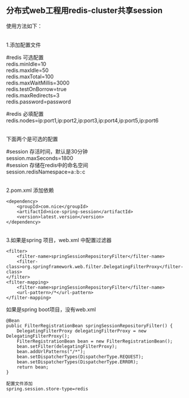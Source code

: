 
## 分布式web工程用redis-cluster共享session

使用方法如下：

<br/>
1.添加配置文件

#redis 可选配置<br/>
redis.minIdle=10<br/>
redis.maxIdle=50<br/>
redis.maxTotal=100<br/>
redis.maxWaitMillis=3000<br/>
redis.testOnBorrow=true<br/>
redis.maxRedirects=3<br/>
redis.password=password<br/>

#redis 必填配置<br/>
redis.nodes=ip:port1,ip:port2,ip:port3,ip:port4,ip:port5,ip:port6<br/>

<br/>
下面两个是可选的配置

#session 存活时间，默认是30分钟<br/>
session.maxSeconds=1800<br/>
#session 存储在redis中的命名空间<br/>
session.redisNamespace=a``:``b``:``c<br/>

<br/>
2.pom.xml 添加依赖

    <dependency>
        <groupId>com.nice</groupId>
        <artifactId>nice-spring-session</artifactId>
        <version>latest.version</version>
    </dependency>

<br/>
3.如果是spring 项目，web.xml 中配置过滤器

    <filter>
        <filter-name>springSessionRepositoryFilter</filter-name>
        <filter-class>org.springframework.web.filter.DelegatingFilterProxy</filter-class>
    </filter>
    <filter-mapping>
        <filter-name>springSessionRepositoryFilter</filter-name>
        <url-pattern>/*</url-pattern>
    </filter-mapping>

如果是spring boot项目，没有web.xml

    @Bean
	public FilterRegistrationBean springSessionRepositoryFilter() {
        DelegatingFilterProxy delegatingFilterProxy = new DelegatingFilterProxy();
        FilterRegistrationBean bean = new FilterRegistrationBean();
        bean.setFilter(delegatingFilterProxy);
        bean.addUrlPatterns("/*");
        bean.setDispatcherTypes(DispatcherType.REQUEST);
        bean.setDispatcherTypes(DispatcherType.ERROR);
        return bean;
	}

	配置文件添加
	spring.session.store-type=redis
